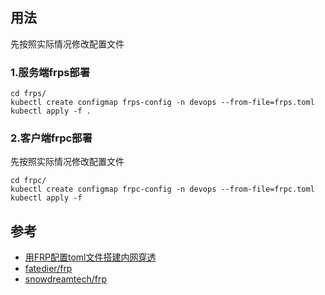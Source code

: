 ## 用法
先按照实际情况修改配置文件
### 1.服务端frps部署
```
cd frps/
kubectl create configmap frps-config -n devops --from-file=frps.toml
kubectl apply -f .
```

### 2.客户端frpc部署
先按照实际情况修改配置文件
```
cd frpc/
kubectl create configmap frpc-config -n devops --from-file=frpc.toml
kubectl apply -f
```

## 参考
- [用FRP配置toml文件搭建内网穿透][1]
- [fatedier/frp][2]
- [snowdreamtech/frp][3]

[1]: https://blog.csdn.net/qq_42672770/article/details/137977300
[2]: https://github.com/fatedier/frp
[3]: https://snowdreamtech/frp
